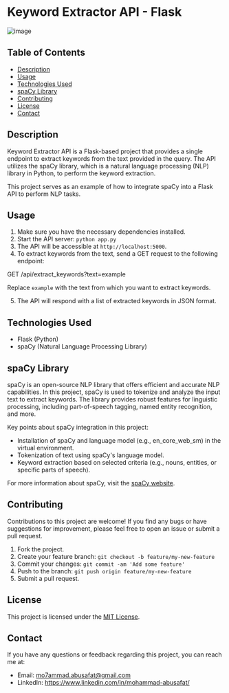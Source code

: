 # Keyword Extractor API - Flask

![image](https://github.com/Mo7ammadAbuSafat/KeywordExtractor-Flask/assets/103439731/2720712c-c23d-44a9-ba6e-ff5f53d7be77)

## Table of Contents

- [Description](#description)
- [Usage](#usage)
- [Technologies Used](#technologies-used)
- [spaCy Library](#spacy-library)
- [Contributing](#contributing)
- [License](#license)
- [Contact](#contact)

## Description

Keyword Extractor API is a Flask-based project that provides a single endpoint to extract keywords from the text provided in the query. The API utilizes the spaCy library, which is a natural language processing (NLP) library in Python, to perform the keyword extraction.

This project serves as an example of how to integrate spaCy into a Flask API to perform NLP tasks.

## Usage

1. Make sure you have the necessary dependencies installed.
2. Start the API server: `python app.py`
3. The API will be accessible at `http://localhost:5000`.
4. To extract keywords from the text, send a GET request to the following endpoint:

GET /api/extract_keywords?text=example

Replace `example` with the text from which you want to extract keywords.

5. The API will respond with a list of extracted keywords in JSON format.

## Technologies Used

- Flask (Python)
- spaCy (Natural Language Processing Library)

## spaCy Library

spaCy is an open-source NLP library that offers efficient and accurate NLP capabilities. In this project, spaCy is used to tokenize and analyze the input text to extract keywords. The library provides robust features for linguistic processing, including part-of-speech tagging, named entity recognition, and more.

Key points about spaCy integration in this project:

- Installation of spaCy and language model (e.g., en_core_web_sm) in the virtual environment.
- Tokenization of text using spaCy's language model.
- Keyword extraction based on selected criteria (e.g., nouns, entities, or specific parts of speech).

For more information about spaCy, visit the [spaCy website](https://spacy.io/).

## Contributing

Contributions to this project are welcome! If you find any bugs or have suggestions for improvement, please feel free to open an issue or submit a pull request.

1. Fork the project.
2. Create your feature branch: `git checkout -b feature/my-new-feature`
3. Commit your changes: `git commit -am 'Add some feature'`
4. Push to the branch: `git push origin feature/my-new-feature`
5. Submit a pull request.

## License

This project is licensed under the [MIT License](LICENSE).


## Contact

If you have any questions or feedback regarding this project, you can reach me at:
- Email: mo7ammad.abusafat@gmail.com
- LinkedIn: https://www.linkedin.com/in/mohammad-abusafat/

